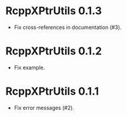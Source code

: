 # RcppXPtrUtils 0.1.3

- Fix cross-references in documentation (#3).

# RcppXPtrUtils 0.1.2

- Fix example.

# RcppXPtrUtils 0.1.1

- Fix error messages (#2).
